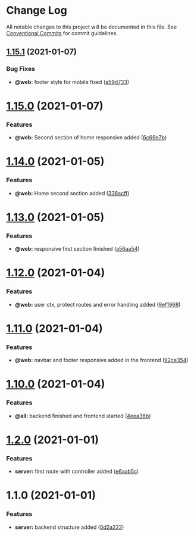 # Change Log

All notable changes to this project will be documented in this file.
See [Conventional Commits](https://conventionalcommits.org) for commit guidelines.

## [1.15.1](https://github.com/lucabecci/OnaSystem/compare/v1.15.0...v1.15.1) (2021-01-07)


### Bug Fixes

* **@web:** footer style for mobile fixed ([a59d733](https://github.com/lucabecci/OnaSystem/commit/a59d733c59361266a32f14582c9071c8099cb9e4))





# [1.15.0](https://github.com/lucabecci/OnaSystem/compare/v1.14.0...v1.15.0) (2021-01-07)


### Features

* **@web:** Second section of home responsive added ([6c69e7b](https://github.com/lucabecci/OnaSystem/commit/6c69e7bb9fd1e9d4c093d61cece83c01bb19f918))





# [1.14.0](https://github.com/lucabecci/OnaSystem/compare/v1.13.0...v1.14.0) (2021-01-05)


### Features

* **@web:** Home second section added ([336acff](https://github.com/lucabecci/OnaSystem/commit/336acffa175c326ca4a550ea96b5eaef23edc51b))





# [1.13.0](https://github.com/lucabecci/OnaSystem/compare/v1.12.0...v1.13.0) (2021-01-05)


### Features

* **@web:** responsive first section finished ([a56aa54](https://github.com/lucabecci/OnaSystem/commit/a56aa5446d2569b3c8747ee2c2ebafabb15d6424))





# [1.12.0](https://github.com/lucabecci/OnaSystem/compare/v1.11.0...v1.12.0) (2021-01-04)


### Features

* **@web:** user ctx, protect routes and error handling added ([9ef1968](https://github.com/lucabecci/OnaSystem/commit/9ef196842a0a9f7c027e0f2008a0c8fc7e93073d))





# [1.11.0](https://github.com/lucabecci/OnaSystem/compare/v1.10.0...v1.11.0) (2021-01-04)


### Features

* **@web:** navbar and footer responsive added in the frontend ([92ce354](https://github.com/lucabecci/OnaSystem/commit/92ce354b5068cd88314bea8d02bf9d96b4174f18))





# [1.10.0](https://github.com/lucabecci/OnaSystem/compare/v1.9.0...v1.10.0) (2021-01-04)


### Features

* **@all:** backend finished and frontend started ([4eea36b](https://github.com/lucabecci/OnaSystem/commit/4eea36bc56c3e2e023ed7a350bc4d3f25ec6b7af))





# [1.2.0](https://github.com/lucabecci/OnaSystem/compare/v1.1.0...v1.2.0) (2021-01-01)


### Features

* **server:** first route with controller added ([e6aab5c](https://github.com/lucabecci/OnaSystem/commit/e6aab5c4b52fc785b87eaf561ec62809cd91f007))





# 1.1.0 (2021-01-01)


### Features

* **server:** backend structure added ([0d2a222](https://github.com/lucabecci/OnaSystem/commit/0d2a2225f26b0bdc8dd46e5c6d5087c71514ae76))
